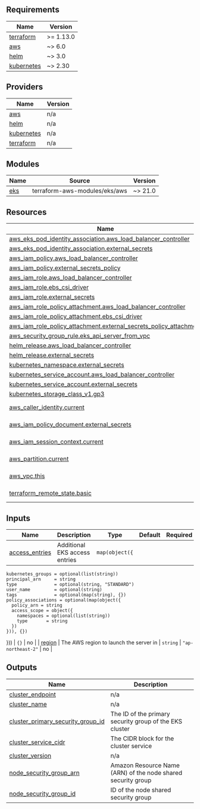 <!-- BEGIN_TF_DOCS -->
## Requirements

| Name | Version |
|------|---------|
| <a name="requirement_terraform"></a> [terraform](#requirement_terraform) | >= 1.13.0 |
| <a name="requirement_aws"></a> [aws](#requirement_aws) | ~> 6.0 |
| <a name="requirement_helm"></a> [helm](#requirement_helm) | ~> 3.0 |
| <a name="requirement_kubernetes"></a> [kubernetes](#requirement_kubernetes) | ~> 2.30 |

## Providers

| Name | Version |
|------|---------|
| <a name="provider_aws"></a> [aws](#provider_aws) | n/a |
| <a name="provider_helm"></a> [helm](#provider_helm) | n/a |
| <a name="provider_kubernetes"></a> [kubernetes](#provider_kubernetes) | n/a |
| <a name="provider_terraform"></a> [terraform](#provider_terraform) | n/a |

## Modules

| Name | Source | Version |
|------|--------|---------|
| <a name="module_eks"></a> [eks](#module_eks) | terraform-aws-modules/eks/aws | ~> 21.0 |

## Resources

| Name | Type |
|------|------|
| [aws_eks_pod_identity_association.aws_load_balancer_controller](https://registry.terraform.io/providers/hashicorp/aws/latest/docs/resources/eks_pod_identity_association) | resource |
| [aws_eks_pod_identity_association.external_secrets](https://registry.terraform.io/providers/hashicorp/aws/latest/docs/resources/eks_pod_identity_association) | resource |
| [aws_iam_policy.aws_load_balancer_controller](https://registry.terraform.io/providers/hashicorp/aws/latest/docs/resources/iam_policy) | resource |
| [aws_iam_policy.external_secrets_policy](https://registry.terraform.io/providers/hashicorp/aws/latest/docs/resources/iam_policy) | resource |
| [aws_iam_role.aws_load_balancer_controller](https://registry.terraform.io/providers/hashicorp/aws/latest/docs/resources/iam_role) | resource |
| [aws_iam_role.ebs_csi_driver](https://registry.terraform.io/providers/hashicorp/aws/latest/docs/resources/iam_role) | resource |
| [aws_iam_role.external_secrets](https://registry.terraform.io/providers/hashicorp/aws/latest/docs/resources/iam_role) | resource |
| [aws_iam_role_policy_attachment.aws_load_balancer_controller](https://registry.terraform.io/providers/hashicorp/aws/latest/docs/resources/iam_role_policy_attachment) | resource |
| [aws_iam_role_policy_attachment.ebs_csi_driver](https://registry.terraform.io/providers/hashicorp/aws/latest/docs/resources/iam_role_policy_attachment) | resource |
| [aws_iam_role_policy_attachment.external_secrets_policy_attachment](https://registry.terraform.io/providers/hashicorp/aws/latest/docs/resources/iam_role_policy_attachment) | resource |
| [aws_security_group_rule.eks_api_server_from_vpc](https://registry.terraform.io/providers/hashicorp/aws/latest/docs/resources/security_group_rule) | resource |
| [helm_release.aws_load_balancer_controller](https://registry.terraform.io/providers/hashicorp/helm/latest/docs/resources/release) | resource |
| [helm_release.external_secrets](https://registry.terraform.io/providers/hashicorp/helm/latest/docs/resources/release) | resource |
| [kubernetes_namespace.external_secrets](https://registry.terraform.io/providers/hashicorp/kubernetes/latest/docs/resources/namespace) | resource |
| [kubernetes_service_account.aws_load_balancer_controller](https://registry.terraform.io/providers/hashicorp/kubernetes/latest/docs/resources/service_account) | resource |
| [kubernetes_service_account.external_secrets](https://registry.terraform.io/providers/hashicorp/kubernetes/latest/docs/resources/service_account) | resource |
| [kubernetes_storage_class_v1.gp3](https://registry.terraform.io/providers/hashicorp/kubernetes/latest/docs/resources/storage_class_v1) | resource |
| [aws_caller_identity.current](https://registry.terraform.io/providers/hashicorp/aws/latest/docs/data-sources/caller_identity) | data source |
| [aws_iam_policy_document.external_secrets](https://registry.terraform.io/providers/hashicorp/aws/latest/docs/data-sources/iam_policy_document) | data source |
| [aws_iam_session_context.current](https://registry.terraform.io/providers/hashicorp/aws/latest/docs/data-sources/iam_session_context) | data source |
| [aws_partition.current](https://registry.terraform.io/providers/hashicorp/aws/latest/docs/data-sources/partition) | data source |
| [aws_vpc.this](https://registry.terraform.io/providers/hashicorp/aws/latest/docs/data-sources/vpc) | data source |
| [terraform_remote_state.basic](https://registry.terraform.io/providers/hashicorp/terraform/latest/docs/data-sources/remote_state) | data source |

## Inputs

| Name | Description | Type | Default | Required |
|------|-------------|------|---------|:--------:|
| <a name="input_access_entries"></a> [access_entries](#input_access_entries) | Additional EKS access entries | <code>map(object({
    kubernetes_groups = optional(list(string))
    principal_arn     = string
    type              = optional(string, "STANDARD")
    user_name         = optional(string)
    tags              = optional(map(string), {})
    policy_associations = optional(map(object({
      policy_arn = string
      access_scope = object({
        namespaces = optional(list(string))
        type       = string
      })
    })), {})
  }))</code> | `{}` | no |
| <a name="input_region"></a> [region](#input_region) | The AWS region to launch the server in | `string` | `"ap-northeast-2"` | no |

## Outputs

| Name | Description |
|------|-------------|
| <a name="output_cluster_endpoint"></a> [cluster_endpoint](#output_cluster_endpoint) | n/a |
| <a name="output_cluster_name"></a> [cluster_name](#output_cluster_name) | n/a |
| <a name="output_cluster_primary_security_group_id"></a> [cluster_primary_security_group_id](#output_cluster_primary_security_group_id) | The ID of the primary security group of the EKS cluster |
| <a name="output_cluster_service_cidr"></a> [cluster_service_cidr](#output_cluster_service_cidr) | The CIDR block for the cluster service |
| <a name="output_cluster_version"></a> [cluster_version](#output_cluster_version) | n/a |
| <a name="output_node_security_group_arn"></a> [node_security_group_arn](#output_node_security_group_arn) | Amazon Resource Name (ARN) of the node shared security group |
| <a name="output_node_security_group_id"></a> [node_security_group_id](#output_node_security_group_id) | ID of the node shared security group |
<!-- END_TF_DOCS -->

